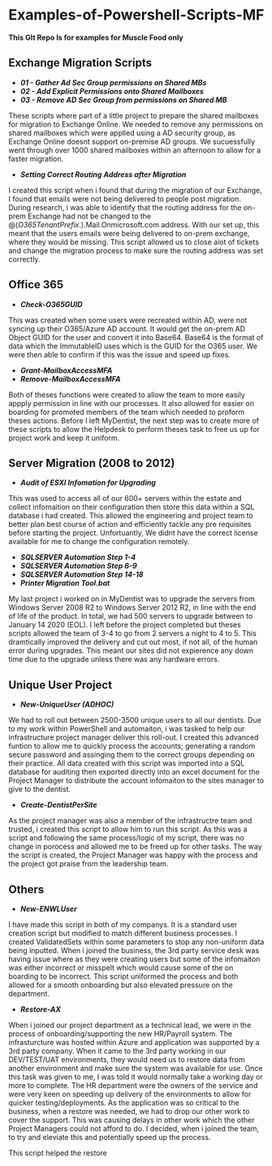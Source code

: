 # Examples-of-Powershell-Scripts-MF
 **This GIt Repo Is for examples for Muscle Food only**


## Exchange Migration Scripts

* __*01 - Gather Ad Sec Group permissions on Shared MBs*__
* __*02 - Add Explicit Permissions onto Shared Mailboxes*__
* __*03 - Remove AD Sec Group from permissions on Shared MB*__

These scripts where part of a little project to prepare the shared mailboxes for migration to Exchange Online. We needed to remove any permissions on shared mailboxes which were applied using a AD security group, as Exchange Online doesnt support on-premise AD groups. We sucuessfully went through over 1000 shared mailboxes within an afternoon to allow for a faster migration.

* __*Setting Correct Routing Address after Migration*__

I created this script when i found that during the migration of our Exchange, I found that emails were not being delivered to people post migration. During research, i was able to identify that the routing address for the on-prem Exchange had not be changed to the @(*O365TenantPrefix*.).Mail.Onmicrosoft.com address. With our set up, this meant that the users emails were being delivered to on-prem exchange, where they would be missing. This script allowed us to close alot of tickets and change the migration process to make sure the routing address was set correctly.

## Office 365

* __*Check-O365GUID*__

This was created when some users were recreated within AD, were not syncing up their O365/Azure AD account. It would get the on-prem AD Object GUID for the user and convert it into Base64. Base64 is the format of data which the ImmutableID uses which is the GUID for the O365 user. We were then able to confirm if this was the issue and speed up fixes.

* __*Grant-MailboxAccessMFA*__
* __*Remove-MailboxAccessMFA*__

Both of theses functions were created to allow the team to more easily appply permission in line with our processes. It also allowed for easier on boarding for promoted members of the team which needed to proform theses actions. Before I left MyDentist, the next step was to create more of these scripts to allow the Helpdesk to perform theses task to free us up for project work and keep it uniform.

## Server Migration (2008 to 2012)

* __*Audit of ESXI Infomation for Upgrading*__

This was used to access all of our 600+ servers within the estate and collect infomaition on their configuration then store this data within a SQL database i had created. This allowed the engineering and project team to better plan best course of action and efficiently tackle any pre requisites before starting the project. Unfortuantly, We didnt have the correct license available for me to change the configuration remotely.

* __*SQLSERVER Automation Step 1-4*__
* __*SQLSERVER Automation Step 6-9*__
* __*SQLSERVER Automation Step 14-18*__
* __*Printer Migration Tool.bat*__

My last project i worked on in MyDentist was to upgrade the servers from Windows Server 2008 R2 to Windows Server 2012 R2, in line with the end of life of the product. In total, we had 500 servers to upgrade between  to January 14 2020 (EOL). I left before the project completed but theses scripts allowed the team of 3-4 to go from 2 servers a night to 4 to 5. This dramtically improved the delivery and cut out most, if not all, of the human error during upgrades. This meant our sites did not expierence any down time due to the upgrade unless there was any hardware errors. 

## Unique User Project

* __*New-UniqueUser (ADHOC)*__

We had to roll out between 2500-3500 unique users to all our dentists. Due to my work within PowerShell and automaiton, i was tasked to help our infrastructure project manager deliver this roll-out. I created this advanced funtion to allow me to quickly process the accounts; generating a random secure password and assinging them to the correct groups depending on their practice. All data created with this script was imported into a SQL database for auditing then exported directly into an excel document for the Project Manager to distribute the account infomaiton to the sites manager to give to the dentist. 

* __*Create-DentistPerSite*__

As the project manager was also a member of the infrastructre team and trusted, i created this script to allow him to run this script. As this was a script and following the same process/logic of my script, there was no change in porocess and allowed me to be freed up for other tasks. The way the script is created, the Project Manager was happy with the process and the project got praise from the leadership team.

## Others

* __*New-ENWLUser*__

I have made this script in both of my companys. It is a standard user creation script but modified to match different business processes. I created ValidatedSets within some parameters to stop any non-uniform data being inputted. When i joined the business, the 3rd party service desk was having issue where as they were creating users but some of the infomaiton was either incorrect or misspelt which would cause some of the on boarding to be incorrect. This script uniformed the process and both allowed for a smooth onboarding but also elevated pressure on the department. 

* __*Restore-AX*__

When i joined our project department as a technical lead, we were in the process of onboarding/supporting the new HR/Payroll system. The infrasturcture was hosted within Azure and application was supported by a 3rd party company. When it came to the 3rd party working in our DEV/TEST/UAT environments, they would need us to restore data from another environment and make sure the system was available for use. Once this task was given to me, I was told it would normally take a working day or more to complete. The HR department were the owners of the service and were very keen on speeding up delivery of the environments to allow for quicker testing/deployments. As the application was so critical to the business, when a restore was needed, we had to drop our other work to cover the support. This was causing delays in other work which the other Project Managers could not afford to do. I decided, when i joined the team, to try and eleviate this and potentially speed up the process.

This script helped the restore 